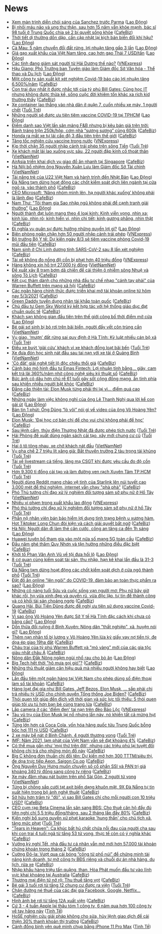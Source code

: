 # News

- [Xem màn trình diễn chói sáng của Sanchez trước Parma](https://laodong.vn/video-the-thao/xem-man-trinh-dien-choi-sang-cua-sanchez-truoc-parma-886051.ldo) ([Lao Động](https://laodong.vn))
- [Bị nhồi máu não và ung thư thận, sau hơn 15 năm vẫn khỏe mạnh, bác sĩ 98 tuổi ở Trung Quốc chia sẻ 2 bí quyết sống khỏe](https://cafebiz.vn/bi-nhoi-mau-nao-va-ung-thu-than-sau-hon-15-nam-van-khoe-manh-bac-si-98-tuoi-o-trung-quoc-chia-se-2-bi-quyet-song-khoe-20210305150522221.chn) ([CafeBiz](https://cafebiz.vn))
- [Thời tiết dị thường dồn dập, cần cập nhật lại kịch bản biến đổi khí hậu?](https://laodong.vn/video-thoi-su/thoi-tiet-di-thuong-don-dap-can-cap-nhat-lai-kich-ban-bien-doi-khi-hau-882074.ldo) ([Lao Động](https://laodong.vn))
- [Cà Mau: 5 năm chuyển đổi đất rừng, lợi nhuận tăng gấp 3 lần](https://laodong.vn/xa-hoi/ca-mau-5-nam-chuyen-doi-dat-rung-loi-nhuan-tang-gap-3-lan-886075.ldo) ([Lao Động](https://laodong.vn))
- [Giá gạo xuất khẩu của Việt Nam tăng, cao hơn gạo Thái 7 USD/tấn](https://laodong.vn/kinh-te/gia-gao-xuat-khau-cua-viet-nam-tang-cao-hon-gao-thai-7-usdtan-886068.ldo) ([Lao Động](https://laodong.vn))
- [Các tỉnh đang giám sát người từ Hải Dương thế nào?](https://vnexpress.net/cac-tinh-dang-giam-sat-nguoi-tu-hai-duong-the-nao-4244003.html) ([VNExpress](https://vnexpress.net))
- [Hậu Giang: Phó Trưởng ban Tuyên giáo làm Giám đốc Sở Văn hóa - Thể thao và Du lịch](https://laodong.vn/thoi-su/hau-giang-pho-truong-ban-tuyen-giao-lam-giam-doc-so-van-hoa-the-thao-va-du-lich-886043.ldo) ([Lao Động](https://laodong.vn))
- [Một công ty sản xuất kit xét nghiệm Covid-19 báo cáo lợi nhuận tăng 6.500%/năm](https://cafebiz.vn/mot-cong-ty-san-xuat-kit-xet-nghiem-covid-19-bao-cao-loi-nhuan-tang-6500-nam-20210305151641176.chn) ([CafeBiz](https://cafebiz.vn))
- [Con trai duy nhất ít được nhắc tới của tỷ phú Bill Gates: Cũng học IT nhưng không được thừa kế, sống cuộc đời khiêm tốn khác xa rich kid thường thấy](https://cafebiz.vn/con-trai-duy-nhat-it-duoc-nhac-toi-cua-ty-phu-bill-gates-cung-hoc-it-nhung-khong-duoc-thua-ke-song-cuoc-doi-khiem-ton-khac-xa-rich-kid-thuong-thay-20210305150231192.chn) ([CafeBiz](https://cafebiz.vn))
- [Xe container lao thẳng vào nhà dân ở quận 7, cuốn nhiều xe máy, 1 người chết](https://tuoitre.vn/xe-container-lao-thang-vao-nha-dan-o-quan-7-cuon-nhieu-xe-may-1-nguoi-chet-20210305144815807.htm) ([Tuổi Trẻ](https://tuoitre.vn))
- [Những người sẽ được ưu tiên tiêm vaccine COVID-19 tại TPHCM](https://laodong.vn/y-te/nhung-nguoi-se-duoc-uu-tien-tiem-vaccine-covid-19-tai-tphcm-886044.ldo) ([Lao Động](https://laodong.vn))
- [Điểm danh sao Việt lấn sân mảng F&B nhưng bị kêu bán giá trên trời: Bánh tráng trộn 250k/hộp, cơm nhà “sương sương” cũng 600k](https://cafebiz.vn/diem-danh-sao-viet-lan-san-mang-fb-nhung-bi-keu-ban-gia-tren-troi-banh-trang-tron-250k-hop-com-nha-suong-suong-cung-600k-20210305145722896.chn) ([CafeBiz](https://cafebiz.vn))
- [Honda ra mắt xe tự lái cấp độ 3 đầu tiên trên thế giới](https://cafebiz.vn/honda-ra-mat-xe-tu-lai-cap-do-3-dau-tien-tren-the-gioi-20210305140305129.chn) ([CafeBiz](https://cafebiz.vn))
- [Tăng tốc nghiên cứu vaccine trong nước](https://vnexpress.net/tang-toc-nghien-cuu-vaccine-trong-nuoc-4244038.html) ([VNExpress](https://vnexpress.net))
- [Kịp thời chặn 35 người nhập cảnh trái phép trên sông Tiền](https://tuoitre.vn/kip-thoi-chan-35-nguoi-nhap-canh-trai-phep-tren-song-tien-20210305111933221.htm) ([Tuổi Trẻ](https://tuoitre.vn))
- [Xe khách mất lái lao xuống vực sâu, 22 người đập kính cố thoát thân](http://vietnamnet.vn/vn/thoi-su/an-toan-giao-thong/xe-khach-mat-lai-lao-xuong-vuc-sau-22-nguoi-dap-kinh-co-thoat-than-717467.html) ([VietNamNet](https://vietnamnet.vn))
- [AirAsia triển khai dịch vụ giao đồ ăn nhanh tại Singapore](https://cafebiz.vn/airasia-trien-khai-dich-vu-giao-do-an-nhanh-tai-singapore-202103051419517.chn) ([CafeBiz](https://cafebiz.vn))
- [Hà Nội bổ nhiệm ông Nguyễn Xuân Lưu làm Giám đốc Sở Tài chính](http://vietnamnet.vn/vn/thoi-su/chinh-tri/ha-noi-bo-nhiem-ong-nguyen-xuan-luu-lam-giam-doc-so-tai-chinh-717466.html) ([VietNamNet](https://vietnamnet.vn))
- [Tài năng trẻ của U22 Việt Nam và hành trình đến Nhật Bản](https://laodong.vn/video/tai-nang-tre-cua-u22-viet-nam-va-hanh-trinh-den-nhat-ban-886024.ldo) ([Lao Động](https://laodong.vn))
- [Đà Nẵng tạm dừng hoạt động các chốt kiểm soát dịch liên ngành tại cửa ngõ ra, vào thành phố](https://cafebiz.vn/da-nang-tam-dung-hoat-dong-cac-chot-kiem-soat-dich-lien-nganh-tai-cua-ngo-ra-vao-thanh-pho-20210305142728179.chn) ([CafeBiz](https://cafebiz.vn))
- [CEO Microsoft: ‘Nâng nhóm mình lên, hạ người khác xuống’ không phải là lãnh đạo](https://cafebiz.vn/ceo-microsoft-nang-nhom-minh-len-ha-nguoi-khac-xuong-khong-phai-la-lanh-dao-20210305140023477.chn) ([CafeBiz](https://cafebiz.vn))
- [Nam Thư: &quot;Tôi tham gia Sao nhập ngũ không phải để cạnh tranh giải thưởng&quot;](https://laodong.vn/photo/nam-thu-toi-tham-gia-sao-nhap-ngu-khong-phai-de-canh-tranh-giai-thuong-885999.ldo) ([Lao Động](https://laodong.vn))
- [Người thành đạt luôn mang theo 4 loại kính: Kính viễn vọng, nhìn xa; kính lúp, nhìn rõ; kính hiển vi, nhìn chi tiết; kính gương phẳng, nhìn thật](https://cafebiz.vn/nguoi-thanh-dat-luon-mang-theo-4-loai-kinh-kinh-vien-vong-nhin-xa-kinh-lup-nhin-ro-kinh-hien-vi-nhin-chi-tiet-kinh-guong-phang-nhin-that-20210227173948105.chn) ([CafeBiz](https://cafebiz.vn))
- [Đi nghĩa vụ quân sự được hưởng những quyền lợi gì?](https://laodong.vn/infographic/di-nghia-vu-quan-su-duoc-huong-nhung-quyen-loi-gi-885874.ldo) ([Lao Động](https://laodong.vn))
- [Biên phòng ngăn chặn hơn 50 người nhập cảnh trái phép](https://vnexpress.net/bien-phong-ngan-chan-hon-50-nguoi-nhap-canh-trai-phep-4244004.html) ([VNExpress](https://vnexpress.net))
- [Bộ trưởng Bộ Y tế: Dự kiến ngày 8/3 sẽ tiêm vaccine phòng Covid-19 mũi đầu tiên](https://cafebiz.vn/bo-truong-bo-y-te-du-kien-ngay-8-3-se-tiem-vaccine-phong-covid-19-mui-dau-tien-20210305141021141.chn) ([CafeBiz](https://cafebiz.vn))
- [Nam sinh ở Chí Linh dương tính SARS-CoV-2 sau 8 lần xét nghiệm](https://cafebiz.vn/nam-sinh-o-chi-linh-duong-tinh-sars-cov-2-sau-8-lan-xet-nghiem-20210305140231723.chn) ([CafeBiz](https://cafebiz.vn))
- [Tài xế không đo nồng độ cồn bị phạt hơn 40 triệu đồng](https://vnexpress.net/tai-xe-khong-do-nong-do-con-bi-phat-hon-40-trieu-dong-4244000.html) ([VNExpress](https://vnexpress.net))
- [Hàng không xin hỗ trợ 27.000 tỷ đồng](http://vietnamnet.vn/vn/thoi-su/an-toan-giao-thong/hang-khong-xin-ho-tro-27-000-ty-dong-717453.html) ([VietNamNet](https://vietnamnet.vn))
- [Đề xuất xây 8 trạm bơm dã chiến để cải thiện ô nhiễm sông Nhuệ và sông Tô Lịch](https://cafebiz.vn/de-xuat-xay-8-tram-bom-da-chien-de-cai-thien-o-nhiem-song-nhue-va-song-to-lich-20210305135043315.chn) ([CafeBiz](https://cafebiz.vn))
- [Kết cục thảm dành cho những nhà đầu tư chế nhạo "cánh tay phải" của Warren Buffett trên mạng xã hội](https://cafebiz.vn/ket-cuc-tham-danh-cho-nhung-nha-dau-tu-che-nhao-canh-tay-phai-cua-warren-buffett-tren-mang-xa-hoi-20210305134945772.chn) ([CafeBiz](https://cafebiz.vn))
- [Các ngân hàng chính thức được triển khai mở tài khoản online từ hôm nay 5/3/2021](https://cafebiz.vn/cac-ngan-hang-chinh-thuc-duoc-trien-khai-mo-tai-khoan-online-tu-hom-nay-5-3-2021-2021030511014483.chn) ([CafeBiz](https://cafebiz.vn))
- [Green Daddy tuyển dụng nhân tài khắp toàn quốc](https://cafebiz.vn/green-daddy-tuyen-dung-nhan-tai-khap-toan-quoc-20210305114611452.chn) ([CafeBiz](https://cafebiz.vn))
- [Chủ đầu tư Gem Sky World ký kết hợp tác với hệ thống giáo dục đạt chuẩn quốc tế](https://cafebiz.vn/chu-dau-tu-gem-sky-world-ky-ket-hop-tac-voi-he-thong-giao-duc-dat-chuan-quoc-te-2021030511454667.chn) ([CafeBiz](https://cafebiz.vn))
- [Khách sạn không gian đầu tiên trên thế giới công bố thời điểm mở cửa](https://laodong.vn/the-gioi/khach-san-khong-gian-dau-tien-tren-the-gioi-cong-bo-thoi-diem-mo-cua-885978.ldo) ([Lao Động](https://laodong.vn))
- [Bé gái sơ sinh bị bỏ rơi trên bãi biển, người đầy vết côn trùng cắn](http://vietnamnet.vn/vn/thoi-su/be-gai-so-sinh-bi-bo-roi-tren-bai-bien-nguoi-day-vet-con-trung-can-717455.html) ([VietNamNet](https://vietnamnet.vn))
- [Vụ giao, ‘mượn’ đất rừng sai quy định ở Hà Tĩnh: Kỷ luật nhiều cán bộ xã](https://tuoitre.vn/vu-giao-muon-dat-rung-sai-quy-dinh-o-ha-tinh-ky-luat-nhieu-can-bo-xa-20210305125828974.htm) ([Tuổi Trẻ](https://tuoitre.vn))
- [Điều xe buýt ‘giải cứu’ khách vì xe khách đồng loạt bãi bến](https://tuoitre.vn/dieu-xe-buyt-giai-cuu-khach-vi-xe-khach-dong-loat-bai-ben-2021030512451217.htm) ([Tuổi Trẻ](https://tuoitre.vn))
- [Xe đưa đón học sinh nát đầu sau tai nạn với xe tải ở Quảng Bình](http://vietnamnet.vn/vn/thoi-su/an-toan-giao-thong/xe-dua-don-hoc-sinh-nat-dau-sau-tai-nan-voi-xe-tai-o-quang-binh-717452.html) ([VietNamNet](https://vietnamnet.vn))
- ['Cò đất' giải nghệ tiết lộ độc chiêu thổi giá](https://cafebiz.vn/co-dat-giai-nghe-tiet-lo-doc-chieu-thoi-gia-20210305105304257.chn) ([CafeBiz](https://cafebiz.vn))
- [Cảnh báo mô hình đầu tư Emas Fintech: Lợi nhuận tính bằng… giây, cam kết trả lãi 360%/năm nhờ công nghệ siêu kỹ thuật số](https://cafebiz.vn/canh-bao-mo-hinh-dau-tu-emas-fintech-loi-nhuan-tinh-bang-giay-cam-ket-tra-lai-360-nam-nho-cong-nghe-sieu-ky-thuat-so-20210305094124883.chn) ([CafeBiz](https://cafebiz.vn))
- [Bức ảnh cô dâu hơn chú rể 61 tuổi gây sốt cộng đồng mạng, ẩn tình phía sau khiến nhiều người bật khóc](https://cafebiz.vn/buc-anh-co-dau-kem-chu-re-61-tuoi-gay-sot-cong-dong-mang-an-tinh-phia-sau-khien-nhieu-nguoi-bat-khoc-20210304185525028.chn) ([CafeBiz](https://cafebiz.vn))
- [Đẳng cấp thiên tài: Elon Musk từng phải thi lại vì… điểm quá cao](https://cafebiz.vn/dang-cap-thien-tai-elon-musk-tung-phai-thi-lai-vi-diem-qua-cao-20210305103651701.chn) ([CafeBiz](https://cafebiz.vn))
- [Những ngày làm việc không nghỉ của ông Lê Thanh Nghị qua lời kể con gái út](https://laodong.vn/video/nhung-ngay-lam-viec-khong-nghi-cua-ong-le-thanh-nghi-qua-loi-ke-con-gai-ut-885941.ldo) ([Lao Động](https://laodong.vn))
- [Bản tin 1 phút: Ông Dũng “lò vôi” nói gì về video của ông Võ Hoàng Yên?](https://laodong.vn/video/ban-tin-1-phut-ong-dung-lo-voi-noi-gi-ve-video-cua-ong-vo-hoang-yen-885973.ldo) ([Lao Động](https://laodong.vn))
- [Elon Musk: 'Đại học cơ bản chỉ để cho vui  chứ không phải để học'](https://cafebiz.vn/elon-musk-dai-hoc-co-ban-chi-de-cho-vui-chu-khong-phai-de-hoc-20210305104532968.chn) ([CafeBiz](https://cafebiz.vn))
- [Sau lệnh cấm, thủy điện Thượng Nhật đã được phép tích nước](https://tuoitre.vn/sau-lenh-cam-thuy-dien-thuong-nhat-da-duoc-phep-tich-nuoc-2021030511270495.htm) ([Tuổi Trẻ](https://tuoitre.vn))
- [Hải Phòng đề xuất dùng ngân sách cải tạo, xây mới chung cư cũ](https://tuoitre.vn/hai-phong-de-xuat-dung-ngan-sach-cai-tao-xay-moi-chung-cu-cu-20210305111936107.htm) ([Tuổi Trẻ](https://tuoitre.vn))
- [Hai ô tô tông nhau, xe chở khách nát đầu](http://vietnamnet.vn/vn/thoi-su/an-toan-giao-thong/hai-o-to-tong-nhau-xe-cho-khach-nat-dau-717434.html) ([VietNamNet](https://vietnamnet.vn))
- [Vụ pha chế 2,7 triệu lít xăng giả: Bắt thuyền trưởng 2 tàu trọng tải khủng](https://tuoitre.vn/vu-pha-che-2-7-trieu-lit-xang-gia-bat-thuyen-truong-2-tau-trong-tai-khung-2021030511160173.htm) ([Tuổi Trẻ](https://tuoitre.vn))
- [Tài xế livestream cả tiếng, lăng mạ CSGT khi được yêu cầu đo độ cồn](https://tuoitre.vn/tai-xe-livestream-ca-tieng-lang-ma-csgt-khi-duoc-yeu-cau-do-do-con-20210305111339144.htm) ([Tuổi Trẻ](https://tuoitre.vn))
- [Hơn 9.300 tỉ đồng cải tạo và làm đường ven rạch Xuyên Tâm TP.HCM](https://tuoitre.vn/hon-9-300-ty-dong-cai-tao-va-lam-duong-ven-rach-xuyen-tam-tp-hcm-20210305111403464.htm) ([Tuổi Trẻ](https://tuoitre.vn))
- [Người dùng Reddit mang chảo vệ tinh của Starlink lên núi tuyết cao 3.000 mét để thử nghiệm, internet vẫn chạy "phà phà"](https://cafebiz.vn/nguoi-dung-reddit-mang-chao-ve-tinh-cua-starlink-len-nui-tuyet-cao-3000-met-de-thu-nghiem-internet-van-chay-pha-pha-20210305091450129.chn) ([CafeBiz](https://cafebiz.vn))
- [Phó Thủ tướng chỉ đạo xử lý nghiêm đối tượng sàm sỡ phụ nữ ở Hồ Tây](http://vietnamnet.vn/vn/thoi-su/pho-thu-tuong-chi-dao-xu-ly-nghiem-doi-tuong-sam-so-phu-nu-o-ho-tay-717430.html) ([VietNamNet](https://vietnamnet.vn))
- [Nhiều vi phạm trong xuất khẩu lao động](https://vnexpress.net/nhieu-vi-pham-trong-xuat-khau-lao-dong-4243815.html) ([VNExpress](https://vnexpress.net))
- [Phó thủ tướng chỉ đạo xử lý nghiêm đối tượng sàm sỡ phụ nữ ở hồ Tây](https://tuoitre.vn/pho-thu-tuong-chi-dao-xu-ly-nghiem-doi-tuong-sam-so-phu-nu-o-ho-tay-20210305110842024.htm) ([Tuổi Trẻ](https://tuoitre.vn))
- [Phẫn nộ nhân viên bán bảo hiểm lợi dụng tình trạng bệnh u xương hàm, Hot Tiktoker Long Chun đòi kiện và cách giải quyết bất ngờ](https://cafebiz.vn/phan-no-nhan-vien-ban-bao-hiem-loi-dung-tinh-trang-benh-u-xuong-ham-hot-tiktoker-long-chun-doi-kien-va-cach-giai-quyet-bat-ngo-20210305102149986.chn) ([CafeBiz](https://cafebiz.vn))
- [Hà Nội: Người dân đi làm thẻ căn cước, công an tăng ca đến 1h sáng](https://laodong.vn/xa-hoi/ha-noi-nguoi-dan-di-lam-the-can-cuoc-cong-an-tang-ca-den-1h-sang-885975.ldo) ([Lao Động](https://laodong.vn))
- [Huawei tuyên bố tham gia vào một nửa số mạng 5G toàn cầu](https://cafebiz.vn/huawei-tuyen-bo-tham-gia-vao-mot-nua-so-mang-5g-toan-cau-20210305091203904.chn) ([CafeBiz](https://cafebiz.vn))
- [Đầu năm ghé thăm Quy Nhơn và tận hưởng những điều đặc biệt](https://cafebiz.vn/dau-nam-ghe-tham-quy-nhon-va-tan-huong-nhung-dieu-dac-biet-20210304111623382.chn) ([CafeBiz](https://cafebiz.vn))
- [Khởi tố Phan Văn Anh Vũ về tội đưa hối lộ](https://laodong.vn/phap-luat/khoi-to-phan-van-anh-vu-ve-toi-dua-hoi-lo-885998.ldo) ([Lao Động](https://laodong.vn))
- [8 cơ quan cùng kiểm soát tài sản, thu nhập, hạn kê khai lần đầu là 31-3](https://tuoitre.vn/8-co-quan-cung-kiem-soat-tai-san-thu-nhap-han-ke-khai-lan-dau-la-31-3-2021030507591231.htm) ([Tuổi Trẻ](https://tuoitre.vn))
- [Đà Nẵng tạm dừng hoạt động các chốt kiểm soát dịch ở cửa ngõ thành phố](https://tuoitre.vn/da-nang-tam-dung-hoat-dong-cac-chot-kiem-soat-dich-o-cua-ngo-thanh-pho-20210305101510361.htm) ([Tuổi Trẻ](https://tuoitre.vn))
- [Đặt đồ ăn online &quot;lên ngôi&quot; do COVID-19, đảm bảo an toàn thực phẩm ra sao?](https://laodong.vn/video-thoi-su/dat-do-an-online-len-ngoi-do-covid-19-dam-bao-an-toan-thuc-pham-ra-sao-885843.ldo) ([Lao Động](https://laodong.vn))
- [Những cô nàng tuổi Sửu và cuộc sống vạn người mơ: Phụ nữ bây giờ khác rồi, họ vừa xinh đẹp và quyến rũ, vừa độc lập, tự tin để thành công và có khối tài sản choáng ngợp](https://cafebiz.vn/nhung-co-nang-tuoi-suu-va-cuoc-song-van-nguoi-mo-phu-nu-bay-gio-khac-roi-ho-vua-xinh-dep-va-quyen-ru-vua-doc-lap-tu-tin-de-thanh-cong-va-co-khoi-tai-san-choang-ngop-20210305105150441.chn) ([CafeBiz](https://cafebiz.vn))
- [Quang Hải, Bùi Tiến Dũng được đề nghị ưu tiên sử dụng vaccine Covid-19](https://cafebiz.vn/quang-hai-bui-tien-dung-duoc-de-nghi-uu-tien-su-dung-vaccine-covid-19-20210305104832515.chn) ([CafeBiz](https://cafebiz.vn))
- [Vì sao ông Võ Hoàng Yên được Sở Y tế Hà Tĩnh đặc cách khi chưa có bằng cấp?](https://laodong.vn/ban-doc/vi-sao-ong-vo-hoang-yen-duoc-so-y-te-ha-tinh-dac-cach-khi-chua-co-bang-cap-885974.ldo) ([Lao Động](https://laodong.vn))
- [Dồn thửa đổi ruộng ở Bình Xuyên: Nông dân &quot;thất nghiệp&quot;, xã, huyện nói gì?](https://laodong.vn/bat-dong-san/don-thua-doi-ruong-o-binh-xuyen-nong-dan-that-nghiep-xa-huyen-noi-gi-884924.ldo) ([Lao Động](https://laodong.vn))
- [Thêm nạn nhân tố bị lương y Võ Hoàng Yên lừa ký giấy vay nợ tiền tỷ, đe dọa ép giao 19ha đất](https://cafebiz.vn/them-nan-nhan-to-bi-luong-y-vo-hoang-yen-lua-ky-giay-vay-no-tien-ty-de-doa-ep-giao-19ha-dat-20210305104519834.chn) ([CafeBiz](https://cafebiz.vn))
- [Cháu trai của tỷ phú Warren Buffett và "mỏ vàng" mới của các gia tộc giàu nhất châu Á](https://cafebiz.vn/chau-trai-cua-ty-phu-warren-buffett-va-mo-vang-moi-cua-cac-gia-toc-giau-nhat-chau-a-20210305104030559.chn) ([CafeBiz](https://cafebiz.vn))
- [Nông dân Đắk Nông ngậm ngùi nhổ rau cho bò ăn](https://laodong.vn/kinh-te/nong-dan-dak-nong-ngam-ngui-nho-rau-cho-bo-an-885929.ldo) ([Lao Động](https://laodong.vn))
- [Big Tech hết thời "hô mưa gọi gió"?](https://cafebiz.vn/big-tech-het-thoi-ho-mua-goi-gio-20210305090343827.chn) ([CafeBiz](https://cafebiz.vn))
- [Những thủ thuật giảm cân hiệu quả mà nhiều người không hay biết](https://laodong.vn/suc-khoe/nhung-thu-thuat-giam-can-hieu-qua-ma-nhieu-nguoi-khong-hay-biet-885923.ldo) ([Lao Động](https://laodong.vn))
- [Lần đầu tiên một ngân hàng tại Việt Nam cho phép dùng số điện thoại làm số tài khoản](https://cafebiz.vn/lan-dau-tien-mot-ngan-hang-tai-viet-nam-cho-phep-dung-so-dien-thoai-lam-so-tai-khoan-2021030510240781.chn) ([CafeBiz](https://cafebiz.vn))
- [Hàng loạt đại gia như Bill Gates, Jeff Bezos, Elon Musk, … sắp phải chi trả nhiều tỷ USD cho chính quyền Tổng thống Joe Biden?](https://cafebiz.vn/hang-loat-dai-gia-nhu-bill-gates-jeff-bezos-elon-musk-sap-phai-chi-tra-nhieu-ty-usd-cho-chinh-quyen-tong-thong-joe-biden-20210305094633287.chn) ([CafeBiz](https://cafebiz.vn))
- [Thói quen tốt giúp đến đích với thời gian và sức lực tối thiểu: 5 thói quen giúp tôi ưu tú hơn bạn bè cùng trang lứa](https://cafebiz.vn/thoi-quen-tot-giup-den-dich-voi-thoi-gian-va-suc-luc-toi-thieu-5-thoi-quen-giup-toi-uu-tu-hon-ban-be-cung-trang-lua-20210304153259834.chn) ([CafeBiz](https://cafebiz.vn))
- [Lắp camera ở các 'điểm đen' tai nạn trên đèo Bảo Lộc](https://vnexpress.net/lap-camera-o-cac-diem-den-tai-nan-tren-deo-bao-loc-4243812.html) ([VNExpress](https://vnexpress.net))
- [Tàu vũ trụ của Elon Musk lại nổ nhưng lần này, nó khiến tất cả mừng hụt](https://cafebiz.vn/tau-vu-tru-cua-elon-musk-lai-no-nhung-lan-nay-no-khien-tat-ca-mung-hut-20210305085913953.chn) ([CafeBiz](https://cafebiz.vn))
- [Từng lớn hơn cả Coca Cola, vốn hóa hãng quốc tửu Trung Quốc bỗng bốc hơi 111 tỷ USD](https://cafebiz.vn/tung-lon-hon-ca-coca-cola-von-hoa-hang-quoc-tuu-trung-quoc-bong-boc-hoi-111-ty-usd-20210305095934282.chn) ([CafeBiz](https://cafebiz.vn))
- [2 xe máy bể nát ở Bình Chánh, 4 người thương vong](https://tuoitre.vn/hai-xe-may-be-nat-o-binh-chanh-4-nguoi-thuong-vong-20210305091058077.htm) ([Tuổi Trẻ](https://tuoitre.vn))
- [IMF: Năm 2021, lạm phát của Việt Nam vẫn sẽ đạt khoảng 4%](https://cafebiz.vn/imf-nam-2021-lam-phat-cua-viet-nam-van-se-dat-khoang-4-2021030509435631.chn) ([CafeBiz](https://cafebiz.vn))
- [Có thể mua gần như 'mọi thứ trên đời', nhưng các triệu phú lại tuyệt đối không chi trả cho những món đồ này](https://cafebiz.vn/co-the-mua-gan-nhu-moi-thu-tren-doi-nhung-cac-trieu-phu-lai-tuyet-doi-khong-chi-tra-cho-nhung-mon-do-nay-20210305085640605.chn) ([CafeBiz](https://cafebiz.vn))
- [Big C không đơn thuần chỉ đổi tên: Dự kiến mở hơn 300 TTTM/siêu thị, đe dọa trực tiếp Aeon, Saigon Co.op](https://cafebiz.vn/chien-luoc-chuyen-doi-big-c-sang-go-cua-rental-retail-du-kien-mo-hon-300-tttm-sieu-thi-de-doa-truc-tiep-tu-vincom-retail-aeon-cho-den-saigon-coop-20210305093922446.chn) ([CafeBiz](https://cafebiz.vn))
- [Ông Nguyễn Duy Hưng muốn chuyển số cổ phần SSI và PAN trị giá khoảng 340 tỷ đồng sang công ty riêng](https://cafebiz.vn/ong-nguyen-duy-hung-muon-chuyen-so-co-phan-ssi-va-pan-tri-gia-khoang-340-ty-dong-sang-cong-ty-rieng-20210305093733065.chn) ([CafeBiz](https://cafebiz.vn))
- [Xe máy đâm nhau nát bươm trên phố Sài Gòn, 2 người tử vong](http://vietnamnet.vn/vn/thoi-su/an-toan-giao-thong/xe-may-dam-nhau-nat-buom-tren-pho-sai-gon-2-nguoi-tu-vong-717374.html) ([VietNamNet](https://vietnamnet.vn))
- [Từng bị chồng sắp cưới tạt axit biến dạng khuôn mặt, 9X Đà Nẵng tự tin xuất hiện trong bộ ảnh nghệ thuật](https://cafebiz.vn/tung-bi-chong-sap-cuoi-tat-axit-bien-dang-khuon-mat-9x-da-nang-tu-tin-xuat-hien-trong-bo-anh-nghe-thuat-20210304161958001.chn) ([CafeBiz](https://cafebiz.vn))
- [Sở hữu hơn trăm tỷ "đô", vì sao Bill Gates chỉ cho mỗi người con 10 triệu USD?](https://cafebiz.vn/so-huu-hon-tram-ty-do-vi-sao-bill-gates-chi-cho-moi-nguoi-con-10-trieu-usd-20210305090125852.chn) ([CafeBiz](https://cafebiz.vn))
- [CEO cụm rạp Beta Cinema lấn sân sang BĐS: Cho thuê căn hộ đầy đủ tiện nghi chỉ 5,5 triệu đồng/tháng, sau 2 tháng lấp đầy 80%](https://cafebiz.vn/ceo-cum-rap-beta-cinema-lan-san-sang-bds-cho-thue-can-ho-day-du-tien-nghi-chi-55-trieu-dong-thang-sau-2-thang-lap-day-80-20210305084501245.chn) ([CafeBiz](https://cafebiz.vn))
- [Kiến nghị bổ sung quyền xử phạt karaoke 'hung thần' cho chủ tịch xã, tăng mức phạt](https://tuoitre.vn/kien-nghi-bo-sung-quyen-xu-phat-karaoke-hung-than-cho-chu-tich-xa-tang-muc-phat-20210305080418133.htm) ([Tuổi Trẻ](https://tuoitre.vn))
- ["Tears in Heaven": Ca khúc bất hủ chất chứa nỗi đau của người cha sau khi con trai 4 tuổi ngã từ tầng 53 tử vong, thực tế còn có ý nghĩa khác](https://cafebiz.vn/tears-in-heaven-ca-khuc-bat-hu-chat-chua-noi-dau-cua-nguoi-cha-sau-khi-con-trai-4-tuoi-nga-tu-tang-53-tu-vong-thuc-te-con-co-y-nghia-khac-20210305085803132.chn) ([CafeBiz](https://cafebiz.vn))
- [Vướng kỳ nghỉ Tết, nhà đầu tư cá nhân vẫn mở mới hơn 57.000 tài khoản chứng khoán trong tháng 2](https://cafebiz.vn/vuong-ky-nghi-tet-nha-dau-tu-ca-nhan-van-mo-moi-hon-57000-tai-khoan-chung-khoan-trong-thang-2-20210305085514461.chn) ([CafeBiz](https://cafebiz.vn))
- [Cường Đô-la: Vượt qua cái bóng “công tử phố núi” để chứng minh tài năng kinh doanh, tự mở công ty BĐS riêng và chuỗi dự án nhà hàng, du lịch, rửa xe](https://cafebiz.vn/cuong-do-la-vuot-qua-cai-bong-cong-tu-pho-nui-de-chung-minh-tai-nang-kinh-doanh-tu-mo-cong-ty-bds-rieng-va-chuoi-du-an-nha-hang-du-lich-rua-xe-20210226181919314.chn) ([CafeBiz](https://cafebiz.vn))
- [Nhập khẩu hàng triệu tấn quặng, than, Hòa Phát muốn đầu tư vào lĩnh vực khai khoáng tại Australia](https://cafebiz.vn/nhap-khau-hang-trieu-tan-quang-than-hoa-phat-muon-dau-tu-vao-linh-vuc-khai-khoang-tai-australia-20210305085006635.chn) ([CafeBiz](https://cafebiz.vn))
- [Thương mại điện tử nở rộ: Thu thuế tăng vọt](https://cafebiz.vn/thuong-mai-dien-tu-no-ro-thu-thue-tang-vot-20210305084647442.chn) ([CafeBiz](https://cafebiz.vn))
- [Bé gái 3 tuổi rơi từ tầng 12 chung cư được ra viện](https://tuoitre.vn/be-3-tuoi-roi-tu-tang-12-chung-cu-suc-khoe-da-on-dinh-duoc-ra-vien-20210305082642794.htm) ([Tuổi Trẻ](https://tuoitre.vn))
- [Chặn đường né thuế của các đại gia Facebook, Google, Netflix...](https://cafebiz.vn/chan-duong-ne-thue-cua-cac-dai-gia-facebook-google-netflix-20210305084205071.chn) ([CafeBiz](https://cafebiz.vn))
- [Hình ảnh bé rơi từ tầng 12A xuất viện](https://cafebiz.vn/hinh-anh-be-roi-tu-tang-12a-xuat-vien-2021030508415583.chn) ([CafeBiz](https://cafebiz.vn))
- [Cứ 3 - 4 tuần Apple lại thâu tóm 1 công ty, 6 năm qua hơn 100 công ty về tay hãng này](https://tinhte.vn/thread/cu-3-4-tuan-apple-lai-thau-tom-1-cong-ty-6-nam-qua-hon-100-cong-ty-ve-tay-hang-nay.3286821/) ([Tinh Tế](https://tinhte.vn))
- [HoSE nghiên cứu giải pháp không cho sửa, hủy lệnh giao dịch để cải thiện 30% thanh khoản thị trường](https://cafebiz.vn/hose-nghien-cuu-giai-phap-khong-cho-sua-huy-lenh-giao-dich-de-cai-thien-30-thanh-khoan-thi-truong-20210305084008737.chn) ([CafeBiz](https://cafebiz.vn))
- [Cảnh đồng bình yên quê mình chụp bằng iPhone 11 Pro Max](https://tinhte.vn/thread/canh-dong-binh-yen-que-minh-chup-bang-iphone-11-pro-max.3287697/) ([Tinh Tế](https://tinhte.vn))
